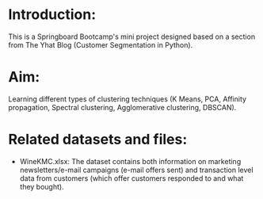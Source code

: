 # Introduction: 
This is a Springboard Bootcamp's mini project designed based on a section from The Yhat Blog (Customer Segmentation in Python).

# Aim: 
Learning different types of clustering techniques (K Means, PCA, Affinity propagation, Spectral clustering, Agglomerative clustering, DBSCAN).

# Related datasets and files:
* WineKMC.xlsx: The dataset contains both information on marketing newsletters/e-mail campaigns (e-mail offers sent) and transaction level data from customers (which offer customers responded to and what they bought).
